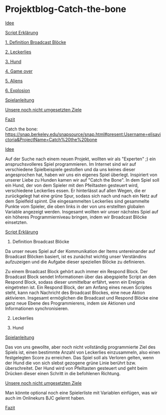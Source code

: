 # Projektblog-Catch-the-bone

[Idee](#eins)

[Script Erklärung](#zwei)

[1. Definition Broadcast Blöcke](#zwei.eins)

[2. Leckerlies](#zwei.zwei)

[3. Hund](#zwei.drei)

[4. Game over](#zwei.vier)

[5. Aliens](#zwei.fünf)

[6. Explosion](#zwei.sechs)

[Spielanleitung](#drei)

[Unsere noch nicht umgesetzten Ziele](#vier)

[Fazit](#fünf)

Catch the bone: https://snap.berkeley.edu/snapsource/snap.html#present:Username=elisavictoria&ProjectName=Catch%20the%20bone

[Idee](#eins)

Auf der Suche nach einem neuen Projekt, wollten wir als "Experten" ;) ein anspruchsvolleres Spiel programmieren. Im Internet sind wir auf verschiedene Spielbeispiele gestoßen und da uns keines dieser angesprochen hat, haben wir uns ein eigenes Spiel überlegt. Inspiriert von unserer Liebe zu Hunden kamen wir auf "Catch the Bone". In dem Spiel soll ein Hund, der von dem Spieler mit den Pfeiltasten gesteuert wird, verschiedene Leckerlies essen. Er hinterlässt auf allen Wegen, die er zurückgelegt hat eine grüne Spur, sodass sich nach und nach ein Netz auf dem Spielfeld spinnt. Die eingesammelten Leckerlies sind gesammelte Punkte vom Spieler, die oben links in der von uns erstellten globalen Variable angezeigt werden. 
Insgesamt wollten wir unser nächstes Spiel auf ein höheres Programmierniveau bringen, indem wir Broadcast Blöcke einsetzten.

[Script Erklärung](#zwei)

1. Definition Broadcast Blöcke<a name="zwei.eins"></a>

Da unser neues Spiel auf der Kommunikation der Items untereinander auf Broadcast Blöcken basiert, ist es zunächst wichtig unser Verständins aufzuzeigen und die Aufgabe dieser speziellen Blöcke zu definieren.

Zu einem Broadcast Block gehört auch immer ein Respond Block. Der Broadcast Block sendet Informationen über das abegspielte Script an den Respond Block, sodass dieser unmittelbar erfährt, wenn ein Ereignis eingetreten ist. Ein Respond Block, der am Anfang eines neuen Scriptes steht, kann nach Nachricht des Broadcast Blockes, eine neue Aktion aktivieren.
Insgesamt ermöglichen die Broadcast und Respond Blöcke eine ganz neue Ebene des Programmierens, indem sie Aktionen und Informationen synchronisieren.

2. Leckerlies<a name="zwei.zwei"></a>

3. Hund<a name="zwei.drei"></a>


[Spielanleitung](#drei)

Das von uns gewollte, aber noch nicht vollständig programmierte Ziel des Spiels ist, einen bestimmte Anzahl von Leckerlies einzusammeln, also einen festgelegten Score zu erreichen. Das Spiel soll als Verloren gelten, wenn der Hund die von sich slebst gezogene grüne Linie berührt bzw. überschreitet. Der Hund wird von Pfeiltasten gesteuert und geht beim Drücken dieser einen Schritt in die befohlenen Richtung.

[Unsere noch nicht umgesetzten Ziele](#vier)

Man könnte optional noch eine Spielerliste mit Variablen einfügen, was wir auch im Onlinekurs BJC gelernt haben.



[Fazit](#fünf)
